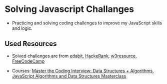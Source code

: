# Solving Javascript Challanges

* Practicing and solving coding challenges to improve my JavaScript skills and logic.

## Used Resources

* Solved challenges are from [edabit](https://edabit.com/challenges), [HackeRank](https://www.hackerrank.com/), [w3resource](https://www.w3resource.com/javascript-exercises/), [FreeCodeCamp](https://learn.freecodecamp.org/)

* Courses: [Master the Coding Interview: Data Structures + Algorithms](https://www.udemy.com/master-the-coding-interview-data-structures-algorithms/learn/v4/overview), [JavaScript Algorithms and Data Structures Masterclass](https://www.udemy.com/js-algorithms-and-data-structures-masterclass/)
